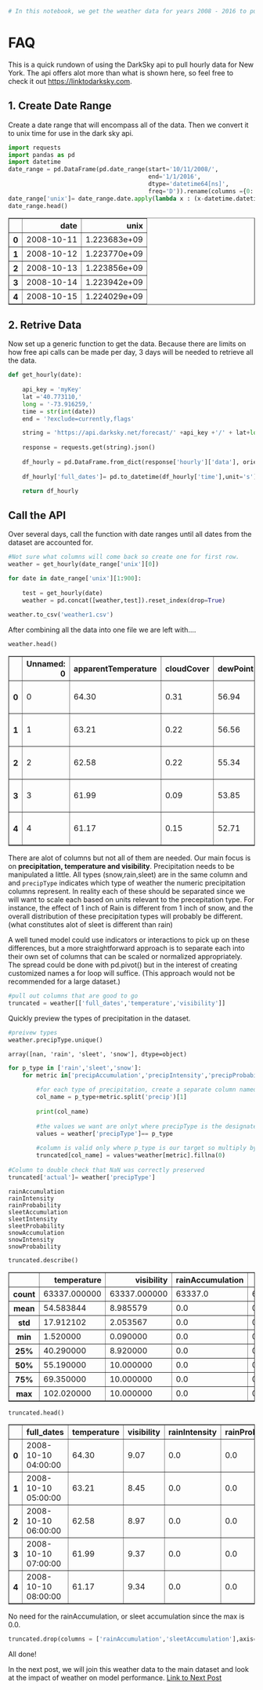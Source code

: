

```python
# In this notebook, we get the weather data for years 2008 - 2016 to put into the model.
```
# FAQ

This is a quick rundown of using the DarkSky api to pull hourly data for New York. The api offers alot more than what is shown here, so feel free to check it out https://linktodarksky.com. 

## 1. Create Date Range

Create a date range that will encompass all of the data. Then we convert it to unix time for use in the dark sky api.


```python
import requests
import pandas as pd
import datetime
date_range = pd.DataFrame(pd.date_range(start='10/11/2008/', 
                                        end='1/1/2016',
                                        dtype='datetime64[ns]', 
                                        freq='D')).rename(columns ={0:'date'})
date_range['unix']= date_range.date.apply(lambda x : (x-datetime.datetime(1970,1,1,0,0)).total_seconds())
date_range.head()
```




<div>
<style scoped>
    .dataframe tbody tr th:only-of-type {
        vertical-align: middle;
    }

    .dataframe tbody tr th {
        vertical-align: top;
    }

    .dataframe thead th {
        text-align: right;
    }
</style>
<table border="1" class="dataframe">
  <thead>
    <tr style="text-align: right;">
      <th></th>
      <th>date</th>
      <th>unix</th>
    </tr>
  </thead>
  <tbody>
    <tr>
      <th>0</th>
      <td>2008-10-11</td>
      <td>1.223683e+09</td>
    </tr>
    <tr>
      <th>1</th>
      <td>2008-10-12</td>
      <td>1.223770e+09</td>
    </tr>
    <tr>
      <th>2</th>
      <td>2008-10-13</td>
      <td>1.223856e+09</td>
    </tr>
    <tr>
      <th>3</th>
      <td>2008-10-14</td>
      <td>1.223942e+09</td>
    </tr>
    <tr>
      <th>4</th>
      <td>2008-10-15</td>
      <td>1.224029e+09</td>
    </tr>
  </tbody>
</table>
</div>



## 2. Retrive Data

Now set up a generic function to get the data. Because there are limits on how free api calls can be made per day, 3 days will be needed to retrieve all the data.



```python
def get_hourly(date):
    
    api_key = 'myKey'
    lat ='40.773110,'
    long = '-73.916259,'
    time = str(int(date))
    end = '?exclude=currently,flags'

    string = 'https://api.darksky.net/forecast/' +api_key +'/' + lat+long+time+ end
    
    response = requests.get(string).json()
    
    df_hourly = pd.DataFrame.from_dict(response['hourly']['data'], orient='columns', dtype=None, columns=None)
    
    df_hourly['full_dates']= pd.to_datetime(df_hourly['time'],unit='s')

    return df_hourly
```

## Call the API
Over several days, call the function with date ranges until all dates from the dataset are accounted for.

```python
#Not sure what columns will come back so create one for first row.
weather = get_hourly(date_range['unix'][0])

for date in date_range['unix'][1:900]: 
    
    test = get_hourly(date)
    weather = pd.concat([weather,test]).reset_index(drop=True)
    
weather.to_csv('weather1.csv')
```


After combining all the data into one file we are left with....

```python
weather.head()
```

<div>
<style scoped>
    .dataframe tbody tr th:only-of-type {
        vertical-align: middle;
    }

    .dataframe tbody tr th {
        vertical-align: top;
    }

    .dataframe thead th {
        text-align: right;
    }
</style>
<table border="1" class="dataframe">
  <thead>
    <tr style="text-align: right;">
      <th></th>
      <th>Unnamed: 0</th>
      <th>apparentTemperature</th>
      <th>cloudCover</th>
      <th>dewPoint</th>
      <th>full_dates</th>
      <th>humidity</th>
      <th>icon</th>
      <th>precipAccumulation</th>
      <th>precipIntensity</th>
      <th>precipProbability</th>
      <th>precipType</th>
      <th>pressure</th>
      <th>summary</th>
      <th>temperature</th>
      <th>time</th>
      <th>uvIndex</th>
      <th>visibility</th>
      <th>windBearing</th>
      <th>windGust</th>
      <th>windSpeed</th>
    </tr>
  </thead>
  <tbody>
    <tr>
      <th>0</th>
      <td>0</td>
      <td>64.30</td>
      <td>0.31</td>
      <td>56.94</td>
      <td>2008-10-10 04:00:00</td>
      <td>0.77</td>
      <td>partly-cloudy-night</td>
      <td>NaN</td>
      <td>0.0</td>
      <td>0.0</td>
      <td>NaN</td>
      <td>1016.19</td>
      <td>Partly Cloudy</td>
      <td>64.30</td>
      <td>1223611200</td>
      <td>0</td>
      <td>9.07</td>
      <td>240</td>
      <td>3.37</td>
      <td>2.27</td>
    </tr>
    <tr>
      <th>1</th>
      <td>1</td>
      <td>63.21</td>
      <td>0.22</td>
      <td>56.56</td>
      <td>2008-10-10 05:00:00</td>
      <td>0.79</td>
      <td>clear-night</td>
      <td>NaN</td>
      <td>0.0</td>
      <td>0.0</td>
      <td>NaN</td>
      <td>1016.61</td>
      <td>Clear</td>
      <td>63.21</td>
      <td>1223614800</td>
      <td>0</td>
      <td>8.45</td>
      <td>253</td>
      <td>3.22</td>
      <td>2.33</td>
    </tr>
    <tr>
      <th>2</th>
      <td>2</td>
      <td>62.58</td>
      <td>0.22</td>
      <td>55.34</td>
      <td>2008-10-10 06:00:00</td>
      <td>0.77</td>
      <td>clear-night</td>
      <td>NaN</td>
      <td>0.0</td>
      <td>0.0</td>
      <td>NaN</td>
      <td>1017.01</td>
      <td>Clear</td>
      <td>62.58</td>
      <td>1223618400</td>
      <td>0</td>
      <td>8.97</td>
      <td>271</td>
      <td>3.63</td>
      <td>2.56</td>
    </tr>
    <tr>
      <th>3</th>
      <td>3</td>
      <td>61.99</td>
      <td>0.09</td>
      <td>53.85</td>
      <td>2008-10-10 07:00:00</td>
      <td>0.75</td>
      <td>clear-night</td>
      <td>NaN</td>
      <td>0.0</td>
      <td>0.0</td>
      <td>NaN</td>
      <td>1017.48</td>
      <td>Clear</td>
      <td>61.99</td>
      <td>1223622000</td>
      <td>0</td>
      <td>9.37</td>
      <td>304</td>
      <td>4.04</td>
      <td>2.22</td>
    </tr>
    <tr>
      <th>4</th>
      <td>4</td>
      <td>61.17</td>
      <td>0.15</td>
      <td>52.71</td>
      <td>2008-10-10 08:00:00</td>
      <td>0.74</td>
      <td>clear-night</td>
      <td>NaN</td>
      <td>0.0</td>
      <td>0.0</td>
      <td>NaN</td>
      <td>1018.01</td>
      <td>Clear</td>
      <td>61.17</td>
      <td>1223625600</td>
      <td>0</td>
      <td>9.34</td>
      <td>316</td>
      <td>4.62</td>
      <td>2.53</td>
    </tr>
  </tbody>
</table>
</div>


There are alot of columns but not all of them are needed. Our main focus is on **precipitation, temperature and visibility**.
Precipitation needs to be manipulated a little. All types (snow,rain,sleet) are in the same column and and `precipType` indicates which type of weather the numeric precipitation columns represent. In reality each of these should be separated since we will want to scale each based on units relevant to the precepitation type. For instance, the effect of 1 inch of Rain is different from 1 inch of snow, and the overall distribution of these precipitation types will probably be different. (what constitutes alot of sleet is different than rain)

A well tuned model could use indicators or interactions to pick up on these differences, but a more straightforward approach is  to separate each into their own set of columns that can be scaled or normalized appropriately. The spread could be done with pd.pivot() but in the interest of creating  customized names a for loop will suffice. (This approach would not be recommended for a large dataset.)


```python
#pull out columns that are good to go
truncated = weather[['full_dates','temperature','visibility']]
```

Quickly preview the types of precipitation in the dataset. 

```python
#preivew types
weather.precipType.unique()
```


    array([nan, 'rain', 'sleet', 'snow'], dtype=object)




```python
for p_type in ['rain','sleet','snow']:
    for metric in['precipAccumulation','precipIntensity','precipProbability']:
        
        #for each type of precipitation, create a separate column named for each measurement type
        col_name = p_type+metric.split('precip')[1]
        
        print(col_name)
        
        #the values we want are onlyt where precipType is the designated precipitation
        values = weather['precipType']== p_type
        
        #column is valid only where p_type is our target so multiply by values
        truncated[col_name] = values*weather[metric].fillna(0)
        
#Column to double check that NaN was correctly preserved     
truncated['actual']= weather['precipType']
```

    rainAccumulation
    rainIntensity
    rainProbability
    sleetAccumulation
    sleetIntensity
    sleetProbability
    snowAccumulation
    snowIntensity
    snowProbability


```python
truncated.describe()
```


<div>
<style scoped>
    .dataframe tbody tr th:only-of-type {
        vertical-align: middle;
    }

    .dataframe tbody tr th {
        vertical-align: top;
    }

    .dataframe thead th {
        text-align: right;
    }

</style>
<table border="1" class="dataframe">
  <thead>
    <tr style="text-align: right;">
      <th></th>
      <th>temperature</th>
      <th>visibility</th>
      <th>rainAccumulation</th>
      <th>rainIntensity</th>
      <th>rainProbability</th>
      <th>sleetAccumulation</th>
      <th>sleetIntensity</th>
      <th>sleetProbability</th>
      <th>snowAccumulation</th>
      <th>snowIntensity</th>
      <th>snowProbability</th>
    </tr>
  </thead>
  <tbody>
    <tr>
      <th>count</th>
      <td>63337.000000</td>
      <td>63337.000000</td>
      <td>63337.0</td>
      <td>63337.000000</td>
      <td>63337.000000</td>
      <td>63337.0</td>
      <td>63337.000000</td>
      <td>63337.000000</td>
      <td>63337.000000</td>
      <td>63337.000000</td>
      <td>63337.000000</td>
    </tr>
    <tr>
      <th>mean</th>
      <td>54.583844</td>
      <td>8.985579</td>
      <td>0.0</td>
      <td>0.004375</td>
      <td>0.076781</td>
      <td>0.0</td>
      <td>0.000011</td>
      <td>0.000262</td>
      <td>0.002885</td>
      <td>0.000277</td>
      <td>0.005205</td>
    </tr>
    <tr>
      <th>std</th>
      <td>17.912102</td>
      <td>2.053567</td>
      <td>0.0</td>
      <td>0.021147</td>
      <td>0.211529</td>
      <td>0.0</td>
      <td>0.000664</td>
      <td>0.012301</td>
      <td>0.027603</td>
      <td>0.002653</td>
      <td>0.043683</td>
    </tr>
    <tr>
      <th>min</th>
      <td>1.520000</td>
      <td>0.090000</td>
      <td>0.0</td>
      <td>0.000000</td>
      <td>0.000000</td>
      <td>0.0</td>
      <td>0.000000</td>
      <td>0.000000</td>
      <td>0.000000</td>
      <td>0.000000</td>
      <td>0.000000</td>
    </tr>
    <tr>
      <th>25%</th>
      <td>40.290000</td>
      <td>8.920000</td>
      <td>0.0</td>
      <td>0.000000</td>
      <td>0.000000</td>
      <td>0.0</td>
      <td>0.000000</td>
      <td>0.000000</td>
      <td>0.000000</td>
      <td>0.000000</td>
      <td>0.000000</td>
    </tr>
    <tr>
      <th>50%</th>
      <td>55.190000</td>
      <td>10.000000</td>
      <td>0.0</td>
      <td>0.000000</td>
      <td>0.000000</td>
      <td>0.0</td>
      <td>0.000000</td>
      <td>0.000000</td>
      <td>0.000000</td>
      <td>0.000000</td>
      <td>0.000000</td>
    </tr>
    <tr>
      <th>75%</th>
      <td>69.350000</td>
      <td>10.000000</td>
      <td>0.0</td>
      <td>0.000000</td>
      <td>0.000000</td>
      <td>0.0</td>
      <td>0.000000</td>
      <td>0.000000</td>
      <td>0.000000</td>
      <td>0.000000</td>
      <td>0.000000</td>
    </tr>
    <tr>
      <th>max</th>
      <td>102.020000</td>
      <td>10.000000</td>
      <td>0.0</td>
      <td>0.666700</td>
      <td>1.000000</td>
      <td>0.0</td>
      <td>0.080000</td>
      <td>0.910000</td>
      <td>0.823000</td>
      <td>0.075900</td>
      <td>1.000000</td>
    </tr>
  </tbody>
</table>
</div>



```python
truncated.head()
```


<div>
<style scoped>
    .dataframe tbody tr th:only-of-type {
        vertical-align: middle;
    }

    .dataframe tbody tr th {
        vertical-align: top;
    }

    .dataframe thead th {
        text-align: right;
    }
</style>
<table border="1" class="dataframe">
  <thead>
    <tr style="text-align: right;">
      <th></th>
      <th>full_dates</th>
      <th>temperature</th>
      <th>visibility</th>
      <th>rainIntensity</th>
      <th>rainProbability</th>
      <th>sleetAccumulation</th>
      <th>sleetIntensity</th>
      <th>sleetProbability</th>
      <th>snowAccumulation</th>
      <th>snowIntensity</th>
      <th>snowProbability</th>
      <th>actual</th>
    </tr>
  </thead>
  <tbody>
    <tr>
      <th>0</th>
      <td>2008-10-10 04:00:00</td>
      <td>64.30</td>
      <td>9.07</td>
      <td>0.0</td>
      <td>0.0</td>
      <td>0.0</td>
      <td>0.0</td>
      <td>0.0</td>
      <td>0.0</td>
      <td>0.0</td>
      <td>0.0</td>
      <td>NaN</td>
    </tr>
    <tr>
      <th>1</th>
      <td>2008-10-10 05:00:00</td>
      <td>63.21</td>
      <td>8.45</td>
      <td>0.0</td>
      <td>0.0</td>
      <td>0.0</td>
      <td>0.0</td>
      <td>0.0</td>
      <td>0.0</td>
      <td>0.0</td>
      <td>0.0</td>
      <td>NaN</td>
    </tr>
    <tr>
      <th>2</th>
      <td>2008-10-10 06:00:00</td>
      <td>62.58</td>
      <td>8.97</td>
      <td>0.0</td>
      <td>0.0</td>
      <td>0.0</td>
      <td>0.0</td>
      <td>0.0</td>
      <td>0.0</td>
      <td>0.0</td>
      <td>0.0</td>
      <td>NaN</td>
    </tr>
    <tr>
      <th>3</th>
      <td>2008-10-10 07:00:00</td>
      <td>61.99</td>
      <td>9.37</td>
      <td>0.0</td>
      <td>0.0</td>
      <td>0.0</td>
      <td>0.0</td>
      <td>0.0</td>
      <td>0.0</td>
      <td>0.0</td>
      <td>0.0</td>
      <td>NaN</td>
    </tr>
    <tr>
      <th>4</th>
      <td>2008-10-10 08:00:00</td>
      <td>61.17</td>
      <td>9.34</td>
      <td>0.0</td>
      <td>0.0</td>
      <td>0.0</td>
      <td>0.0</td>
      <td>0.0</td>
      <td>0.0</td>
      <td>0.0</td>
      <td>0.0</td>
      <td>NaN</td>
    </tr>
  </tbody>
</table>
</div>

No need for the rainAccumulation, or sleet accumulation since the max is 0.0.


```python
truncated.drop(columns = ['rainAccumulation','sleetAccumulation'],axis=1,inplace = True)
```
All done! 

In the next post, we will join this weather data to the main dataset and look at the impact of weather on model performance.
[Link to Next Post](linkhere)